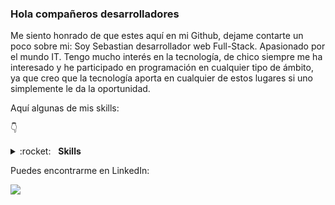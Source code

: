 ### Hola compañeros desarrolladores 

Me siento honrado de que estes aquí en mi Github, dejame contarte un poco sobre mi:
Soy Sebastian desarrollador web Full-Stack. Apasionado por el mundo IT. Tengo mucho interés en la tecnología, de chico siempre me ha interesado y he participado en programación en cualquier tipo de ámbito, ya que creo que la tecnología aporta en cualquier de estos lugares si uno simplemente le da la oportunidad.


Aquí algunas de mis skills:

👇 

<details>
	<summary>:rocket:&nbsp;&nbsp;&nbsp;<b>Skills</b></summary>
	<br/>
	<img src="https://img.shields.io/badge/python-%233a75a5.svg?&style=for-the-badge&logo=python&logoColor=white" alt="Python"/>
	<img src="https://img.shields.io/badge/javascript%20-%23323330.svg?&style=for-the-badge&logo=javascript&logoColor=%23f7de1e" alt="JavaScript"/>
	<img src="https://img.shields.io/badge/html5-%23e34f26.svg?&style=for-the-badge&logo=html5&logoColor=white" alt="HTML5"/>
	<img src="https://img.shields.io/badge/css3-%233573b5.svg?&style=for-the-badge&logo=css3&logoColor=white" alt="CSS3"/>
	<img src="https://img.shields.io/badge/node%2Ejs-%2362af43.svg?&style=for-the-badge&logo=node.js&logoColor=white" alt="NodeJS"/>
	<img src="https://img.shields.io/badge/git-%23fc6d26.svg?&style=for-the-badge&logo=git&logoColor=white" alt="Git"/>
  <img src="https://img.shields.io/badge/react-%233573b5.svg?&style=for-the-badge&logo=react&logoColor=white" alt="React"/>
  <img src="https://img.shields.io/badge/express-%23323330.svg?&style=for-the-badge&logo=express&logoColor=white" alt="Express"/>
</details>

Puedes encontrarme en LinkedIn:

[<img src="https://img.shields.io/badge/linkedin-%230077B5.svg?&style=for-the-badge&logo=linkedin&logoColor=white"/>](https://www.linkedin.com/in/sebasti%C3%A1n-carvajal-full-stack-web-developer/)
